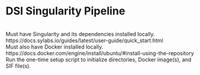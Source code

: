 # DSI Singularity Pipeline
<br/>
Must have Singularity and its dependencies installed locally.
<br/>
https://docs.sylabs.io/guides/latest/user-guide/quick_start.html
<br\>
<br/>
Must also have Docker installed locally.
<br/>
https://docs.docker.com/engine/install/ubuntu/#install-using-the-repository
<br/>
Run the one-time setup script to initialize directories, Docker image(s), and SIF file(s).
<br\>